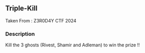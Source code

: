 ## Triple-Kill
Taken From : Z3R0D4Y CTF 2024

### Description
Kill the 3 ghosts (Rivest, Shamir and Adleman) to win the prize !!
